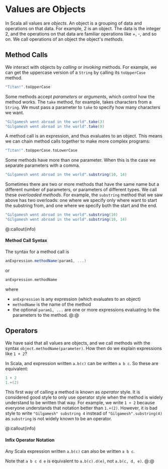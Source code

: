 # Values are Objects

In Scala all values are *objects*. An object is a grouping of data and operations on that data. For example, 2 is an object. The data is the integer 2, and the operations on that data are familiar operations like +, -, and so on. We call operations of an object the object's *methods*. 

## Method Calls

We interact with objects by *calling* or *invoking* methods. For example, we can get the uppercase version of a `String` by calling its `toUpperCase` method.

```scala mdoc
"Titan!".toUpperCase
```

Some methods accept *parameters* or *arguments*, which control how the method works. The `take` method, for example, takes characters from a `String`. We must pass a parameter to `take` to specify how many characters we want.

```scala mdoc
"Gilgamesh went abroad in the world".take(3)
"Gilgamesh went abroad in the world".take(9)
```

A method call is an expression, and thus evaluates to an object. This means we can chain method calls together to make more complex programs:

```scala mdoc
"Titan!".toUpperCase.toLowerCase
```

Some methods have more than one parameter.
When this is the case we separate parameters with a comma.

```scala mdoc
"Gilgamesh went abroad in the world".substring(10, 14)
```

Sometimes there are two or more methods that have the same name but a different number of parameters, or parameters of different types.
We call these *overloaded methods*.
For example, the `substring` method that we saw above has two overloads: one where we specify only where want to start the substring from, and one where we specify both the start and the end.

```scala mdoc
"Gilgamesh went abroad in the world".substring(10)
"Gilgamesh went abroad in the world".substring(10, 14)
```


@:callout(info)
#### Method Call Syntax

The syntax for a method call is

```scala
anExpression.methodName(param1, ...)
```

or

```scala
anExpression.methodName
```

where

- `anExpression` is any expression (which evaluates to an object)
- `methodName` is the name of the method
- the optional `param1, ...` are one or more expressions evaluating to the parameters to the method.
@:@


## Operators

We have said that all values are objects, and we call methods with the syntax `object.methodName(parameter)`. How then do we explain expressions like `1 + 2`?

In Scala, and expression written `a.b(c)` can be written `a b c`. So these are equivalent:

```scala mdoc
1 + 2
1.+(2)
```

This first way of calling a method is known as *operator* style.
It is considered good style to only use operator style when the method is widely understand to be written that way.
For example, we write `1 + 2` because everyone understands that notation better than `1.+(2)`. However, it is bad style to write `"Gilgamesh" substring 4` instead of `"Gilgamesh".substring(4)` as `substring` is not widely known to be an operator.

@:callout(info)
#### Infix Operator Notation

Any Scala expression written `a.b(c)` can also be written `a b c`.

Note that `a b c d e` is equivalent to `a.b(c).d(e)`, not `a.b(c, d, e)`.
@:@
